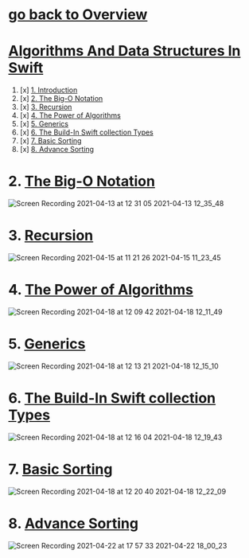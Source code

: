 # [go back to Overview](https://github.com/c4arl0s)

# [Algorithms And Data Structures In Swift](https://github.com/c4arl0s/AlgorithmsAndDataStructuresInSwift#go-back-to-overview)

1. [x] [1. Introduction](https://github.com/c4arl0s/1IntroductionAADSSwift#1-introduction-aads-swift---content)
2. [x] [2. The Big-O Notation](https://github.com/c4arl0s/2TheBig-O_NotationAADSSwift#2-the-big-o-notation---content)
3. [x] [3. Recursion](https://github.com/c4arl0s/3RecursionAADSSwift#3-recursion-aads-swift---content)
4. [x] [4. The Power of Algorithms](https://github.com/c4arl0s/4ThePowerOfAlgorithmsAADSSwift#4-the-power-of-algorithms-aads-swift---content)
5. [x] [5. Generics](https://github.com/c4arl0s/5GenericsAADSSwift#5-generics---aads-swift---content)
6. [x] [6. The Build-In Swift collection Types](https://github.com/c4arl0s/6TheBuildInSwiftcollectionTypesAADSSwift#6-the-build-in-swift-collection-types---content)
7. [x] [7. Basic Sorting](https://github.com/c4arl0s/7BasicSortingAADSSwift#7-basic-sorting---content)
8. [x] [8. Advance Sorting](https://github.com/c4arl0s/8AdvanceSortingAADSSwift#8-advance-sorting---content)

# 2. [The Big-O Notation](https://github.com/c4arl0s/2TheBig-O_NotationAADSSwift#2-the-big-o-notation---content)

![Screen Recording 2021-04-13 at 12 31 05 2021-04-13 12_35_48](https://user-images.githubusercontent.com/24994818/114596104-d0d8ff00-9c54-11eb-956e-3375dffa84da.gif)

# 3. [Recursion](https://github.com/c4arl0s/3RecursionAADSSwift#3-recursion-aads-swift---content)

![Screen Recording 2021-04-15 at 11 21 26 2021-04-15 11_23_45](https://user-images.githubusercontent.com/24994818/114904073-1294b180-9ddd-11eb-816b-99b2690d9be6.gif)

# 4. [The Power of Algorithms](https://github.com/c4arl0s/4ThePowerOfAlgorithmsAADSSwift#4-the-power-of-algorithms-aads-swift---content)

![Screen Recording 2021-04-18 at 12 09 42 2021-04-18 12_11_49](https://user-images.githubusercontent.com/24994818/115154216-60a8ef80-a03f-11eb-843b-1fb2678dede2.gif)

# 5. [Generics](https://github.com/c4arl0s/5GenericsAADSSwift#5-generics---aads-swift---content)

![Screen Recording 2021-04-18 at 12 13 21 2021-04-18 12_15_10](https://user-images.githubusercontent.com/24994818/115154292-bbdae200-a03f-11eb-8612-fbc5e41335c1.gif)

# 6. [The Build-In Swift collection Types](https://github.com/c4arl0s/6TheBuildInSwiftcollectionTypesAADSSwift#6-the-build-in-swift-collection-types---content)

![Screen Recording 2021-04-18 at 12 16 04 2021-04-18 12_19_43](https://user-images.githubusercontent.com/24994818/115154415-63581480-a040-11eb-8a89-567761f8f881.gif)

# 7. [Basic Sorting](https://github.com/c4arl0s/7BasicSortingAADSSwift#7-basic-sorting---content)

![Screen Recording 2021-04-18 at 12 20 40 2021-04-18 12_22_09](https://user-images.githubusercontent.com/24994818/115154486-b762f900-a040-11eb-885f-539942f4ce03.gif)

# 8. [Advance Sorting](https://github.com/c4arl0s/8AdvanceSortingAADSSwift#8-advance-sorting---content)

![Screen Recording 2021-04-22 at 17 57 33 2021-04-22 18_00_23](https://user-images.githubusercontent.com/24994818/115795008-b1e51600-a394-11eb-82ee-34aeafdbad49.gif)
